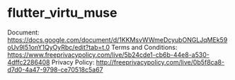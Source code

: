 # flutter_virtu_muse

Document: https://docs.google.com/document/d/1KKMsvWWmeDcyubONGLJqMEk59oUv9I51onY1QyOyRbc/edit?tab=t.0
Terms and Conditions: https://www.freeprivacypolicy.com/live/5b24cde1-cb6b-44e8-a530-4dffc2286408
Privacy Policy: http://freeprivacypolicy.com/live/0b5f8ca8-d7d0-4a47-9798-ce70518c5a67
